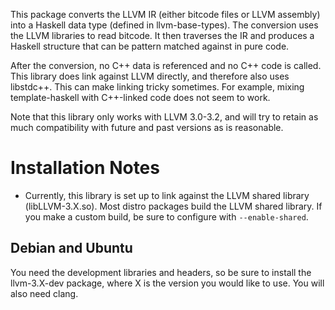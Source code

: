 This package converts the LLVM IR (either bitcode files or LLVM
assembly) into a Haskell data type (defined in llvm-base-types).  The
conversion uses the LLVM libraries to read bitcode.  It then traverses
the IR and produces a Haskell structure that can be pattern matched
against in pure code.

After the conversion, no C++ data is referenced and no C++ code is
called.  This library does link against LLVM directly, and therefore
also uses libstdc++.  This can make linking tricky sometimes.  For
example, mixing template-haskell with C++-linked code does not seem to
work.

Note that this library only works with LLVM 3.0-3.2, and will try to
retain as much compatibility with future and past versions as is
reasonable.

# Installation Notes

 * Currently, this library is set up to link against the LLVM shared
   library (libLLVM-3.X.so).  Most distro packages build the LLVM
   shared library.  If you make a custom build, be sure to configure
   with `--enable-shared`.

## Debian and Ubuntu

You need the development libraries and headers, so be sure to install
the llvm-3.X-dev package, where X is the version you would like to
use.  You will also need clang.
